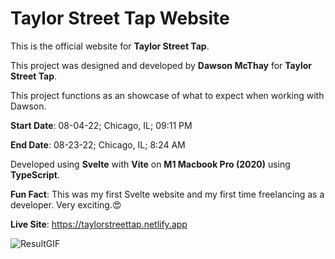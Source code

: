 # Taylor Street Tap Website

This is the official website for **Taylor Street Tap**.

This project was designed and developed by **Dawson McThay** for **Taylor Street Tap**.

This project functions as an showcase of what to expect when working with Dawson.


**Start Date**: 08-04-22; Chicago, IL; 09:11 PM

**End Date**: 08-23-22; Chicago, IL; 8:24 AM

Developed using **Svelte** with **Vite** on **M1 Macbook Pro (2020)** using **TypeScript**.

**Fun Fact**: This was my first Svelte website and my first time freelancing as a developer. Very exciting.😍 


**Live Site**: https://taylorstreettap.netlify.app


![ResultGIF](https://user-images.githubusercontent.com/107786093/186092573-82f8c620-989d-44d6-bb66-d65961c9336d.gif)


